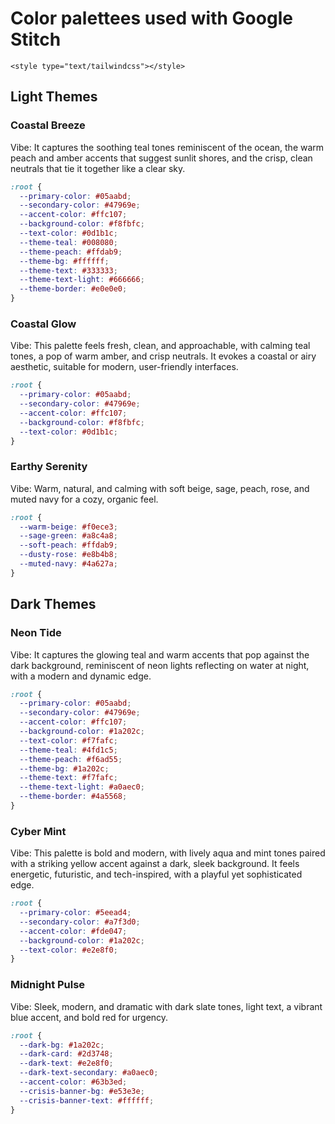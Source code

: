 # Color palettees used with Google Stitch

`<style type="text/tailwindcss"></style>`

## Light Themes

### Coastal Breeze

Vibe: It captures the soothing teal tones reminiscent of the ocean, the warm peach
and amber accents that suggest sunlit shores, and the crisp, clean neutrals that
tie it together like a clear sky.

```css
:root {
  --primary-color: #05aabd;
  --secondary-color: #47969e;
  --accent-color: #ffc107;
  --background-color: #f8fbfc;
  --text-color: #0d1b1c;
  --theme-teal: #008080;
  --theme-peach: #ffdab9;
  --theme-bg: #ffffff;
  --theme-text: #333333;
  --theme-text-light: #666666;
  --theme-border: #e0e0e0;
}
```

### Coastal Glow

Vibe: This palette feels fresh, clean, and approachable, with calming teal tones,
a pop of warm amber, and crisp neutrals. It evokes a coastal or airy aesthetic,
suitable for modern, user-friendly interfaces.

```css
:root {
  --primary-color: #05aabd;
  --secondary-color: #47969e;
  --accent-color: #ffc107;
  --background-color: #f8fbfc;
  --text-color: #0d1b1c;
}
```

### Earthy Serenity

Vibe: Warm, natural, and calming with soft beige, sage, peach, rose, and muted navy
for a cozy, organic feel.

```css
:root {
  --warm-beige: #f0ece3;
  --sage-green: #a8c4a8;
  --soft-peach: #ffdab9;
  --dusty-rose: #e8b4b8;
  --muted-navy: #4a627a;
}
```

## Dark Themes

### Neon Tide

Vibe: It captures the glowing teal and warm accents that pop against the dark
background, reminiscent of neon lights reflecting on water at night, with a
modern and dynamic edge.

```css
:root {
  --primary-color: #05aabd;
  --secondary-color: #47969e;
  --accent-color: #ffc107;
  --background-color: #1a202c;
  --text-color: #f7fafc;
  --theme-teal: #4fd1c5;
  --theme-peach: #f6ad55;
  --theme-bg: #1a202c;
  --theme-text: #f7fafc;
  --theme-text-light: #a0aec0;
  --theme-border: #4a5568;
}
```

### Cyber Mint

Vibe: This palette is bold and modern, with lively aqua and mint tones paired
with a striking yellow accent against a dark, sleek background. It feels energetic,
futuristic, and tech-inspired, with a playful yet sophisticated edge.

```css
:root {
  --primary-color: #5eead4;
  --secondary-color: #a7f3d0;
  --accent-color: #fde047;
  --background-color: #1a202c;
  --text-color: #e2e8f0;
}
```

### Midnight Pulse

Vibe: Sleek, modern, and dramatic with dark slate tones, light text, a vibrant blue
accent, and bold red for urgency.

```css
:root {
  --dark-bg: #1a202c;
  --dark-card: #2d3748;
  --dark-text: #e2e8f0;
  --dark-text-secondary: #a0aec0;
  --accent-color: #63b3ed;
  --crisis-banner-bg: #e53e3e;
  --crisis-banner-text: #ffffff;
}
```
